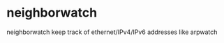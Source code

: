 neighborwatch
=============

neighborwatch keep track of ethernet/IPv4/IPv6 addresses like arpwatch
